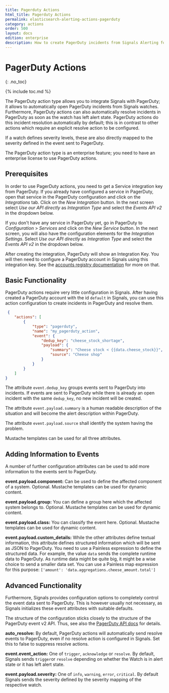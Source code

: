```yaml
---
title: Pagerduty Actions
html_title: Pagerduty Actions
permalink: elasticsearch-alerting-actions-pagerduty
category: actions
order: 500
layout: docs
edition: enterprise
description: How to create PagerDuty incidents from Signals Alerting for OpenSearch/Elasticsearch if anomalies are detected.
---
```


<!--- Copyright 2020 floragunn GmbH -->

# PagerDuty Actions
{: .no_toc}

{% include toc.md %}


The PagerDuty action type allows you to integrate Signals with PagerDuty; it allows to automatically open PagerDuty incidents from Signals watches. Furthermore, PagerDuty actions can also automatically resolve incidents in PagerDuty as soon as the watch has left alert state. PagerDuty actions do this incident resolution automatically by default; this is in contrast to other actions which require an explicit resolve action to be configured. 

If a watch defines severity levels, these are also directly mapped to the severity defined in the event sent to PagerDuty.

The PagerDuty action type is an enterprise feature; you need to have an enterprise license to use PagerDuty actions.

## Prerequisites

In order to use PagerDuty actions, you need to get a Service integration key from PagerDuty. If you already have configured a service in PagerDuty, open that service in the PagerDuty configuration and click on the *Integrations* tab. Click on the *New Integration* button. In the next screen select *Use our API directly* as *Integration Type* and select the *Events API v2* in the dropdown below.

If you don't have any service in PagerDuty yet, go in PagerDuty to *Configuration* > *Services* and click on the *New Service* button. In the next screen, you will also have the configuration elements for the *Integration Settings*. Select 	*Use our API directly* as *Integration Type* and select the *Events API v2* in the dropdown below.

After creating the integration, PagerDuty will show an Integration Key. You will then need to configure a PagerDuty account in Signals using this integration key. See the [accounts registry documentation](accounts.md) for more on that.

## Basic Functionality

PagerDuty actions require very little configuration in Signals. After having created a PagerDuty account with the id `default` in Signals, you can use this action configuration to create incidents in PagerDuty and resolve them.

<!-- {% raw %} -->
```json
 {
	"actions": [
		{
			"type": "pagerduty",
			"name": "my_pagerduty_action",
			"event": {
				"dedup_key": "cheese_stock_shortage",
				"payload": {
					"summary": "Cheese stock < {{data.cheese_stock}}",
					"source": "Cheese shop"
				}
			}
		}
	]
}
```
<!-- {% endraw %} -->

The attribute `event.dedup_key` groups events sent to PagerDuty into incidents. If events are sent to PagerDuty while there is already an open incident with the same `dedup_key`, no new incident will be created.

The attribute `event.payload.summary` is a human readable description of the situation and will become the alert description within PagerDuty. 

The attribute `event.payload.source` shall identify the system having the problem.

Mustache templates can be used for all three attributes.


## Adding Information to Events

A number of further configuration attributes can be used to add more information to the events sent to PagerDuty.

**event.payload.component:** Can be used to define the affected component of a system. Optional. Mustache templates can be used for dynamic content.

**event.payload.group:** You can define a group here which the affected system belongs to. Optional. Mustache templates can be used for dynamic content.

**event.payload.class:** You can classify the event here. Optional. Mustache templates can be used for dynamic content.

**event.payload.custom_details:** While the other attributes define textual information, this attribute defines structured information which will be sent as JSON to PagerDuty. You need to use a Painless expression to define the structured data. For example, the value `data`  sends the complete runtime data to PagerDuty. As runtime data might be quite big, it might be a wise choice to send a smaller data set. You can use a Painless map expression for this purpose: `['amount': 'data.aggregations.cheese_amount.total']` 


## Advanced Functionality

Furthermore, Signals provides configuration options to completely control the event data sent to PagerDuty. This is however usually not necessary, as Signals initializes these event attributes with suitable defaults.

The structure of the configuration sticks closely to the structure of the PagerDuty event v2 API. Thus, see also the [PagerDuty API docs](https://v2.developer.pagerduty.com/docs/events-api-v2) for details.

**auto_resolve:** By default, PagerDuty actions will automatically send resolve events to PagerDuty, even if no resolve action is configured in Signals. Set this to false to suppress resolve actions.

**event.event_action:** One of `trigger`, `acknowledge` or `resolve`. By default, Signals sends `trigger`or `resolve` depending on whether the Watch is in alert state or it has left alert state.

**event.payload.severity:** One of `info`, `warning`, `error`, `critical`. By default Signals sends the severity defined by the severity mapping of the respective watch.

